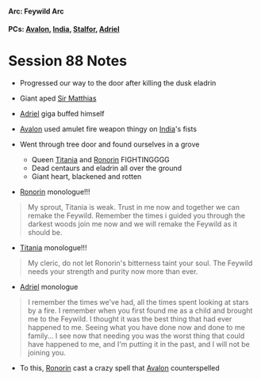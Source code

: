 #### Arc: Feywild Arc
#### PCs: [Avalon](PCs/Current/Avalon.md), [India](PCs/Current/India.md), [Stalfor](PCs/Current/Stalfor.md), [Adriel](PCs/Past/Adriel.md)

# Session 88 Notes
- Progressed our way to the door after killing the dusk eladrin
- Giant aped [Sir Matthias](NPCs/Living/SirMatthias.md)
- [Adriel](PCs/Past/Adriel.md) giga buffed himself
- [Avalon](PCs/Current/Avalon.md) used amulet fire weapon thingy on [India](PCs/Current/India.md)'s fists
- Went through tree door and found ourselves in a grove
	- Queen [Titania](NPCs/Living/Titania.md) and [Ronorin](NPCs/Deceased/Ronorin.md) FIGHTINGGGG
	- Dead centaurs and eladrin all over the ground
	- Giant heart, blackened and rotten

- [Ronorin](NPCs/Deceased/Ronorin.md) monologue!!!
> My sprout, Titania is weak. Trust in me now and together we can remake the Feywild. Remember the times i guided you through the darkest woods join me now and we will remake the Feywild as it should be.

- [Titania](NPCs/Living/Titania.md) monologue!!!
> My cleric, do not let Ronorin's bitterness taint your soul. The Feywild needs your strength and purity now more than ever.

- [Adriel](PCs/Past/Adriel.md) monologue
> I remember the times we've had, all the times spent looking at stars by a fire. I remember when you first found me as a child and brought me to the Feywild. I thought it was the best thing that had ever happened to me. Seeing what you have done now and done to me family... I see now that needing you was the worst thing that could have happened to me, and I'm putting it in the past, and I will not be joining you.

- To this, [Ronorin](NPCs/Deceased/Ronorin.md) cast a crazy spell that [Avalon](PCs/Current/Avalon.md) counterspelled
